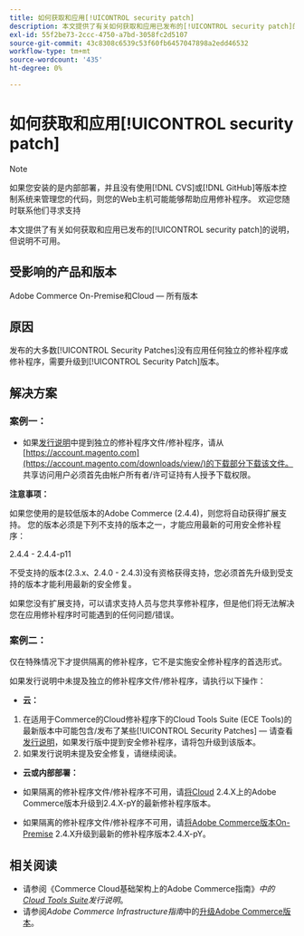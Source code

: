 ```yaml
---
title: 如何获取和应用[!UICONTROL security patch]
description: 本文提供了有关如何获取和应用已发布的[!UICONTROL security patch]的说明，但说明不可用。
exl-id: 55f2be73-2ccc-4750-a7bd-3058fc2d5107
source-git-commit: 43c8308c6539c53f60fb6457047898a2edd46532
workflow-type: tm+mt
source-wordcount: '435'
ht-degree: 0%

---
```


# 如何获取和应用[!UICONTROL security patch]

>[!NOTE]
>如果您安装的是内部部署，并且没有使用[!DNL CVS]或[!DNL GitHub]等版本控制系统来管理您的代码，则您的Web主机可能能够帮助应用修补程序。 欢迎您随时联系他们寻求支持

本文提供了有关如何获取和应用已发布的[!UICONTROL security patch]的说明，但说明不可用。

## 受影响的产品和版本

Adobe Commerce On-Premise和Cloud — 所有版本


## 原因

发布的大多数[!UICONTROL Security Patches]没有应用任何独立的修补程序或修补程序，需要升级到[!UICONTROL Security Patch]版本。

## 解决方案


### 案例一：

* 如果[发行说明](https://experienceleague.adobe.com/en/docs/commerce-on-cloud/user-guide/release-notes/cloud-tools-suite)中提到独立的修补程序文件/修补程序，请从[https://account.magento.com](https://account.magento.com/downloads/view/)的下载部分下载该文件。 共享访问用户必须首先由帐户所有者/许可证持有人授予下载权限。

**注意事项：**

如果您使用的是较低版本的Adobe Commerce (2.4.4)，则您将自动获得扩展支持。 您的版本必须是下列不支持的版本之一，才能应用最新的可用安全修补程序：

2.4.4 - 2.4.4-p11

不受支持的版本(2.3.x、2.4.0 - 2.4.3)没有资格获得支持，您必须首先升级到受支持的版本才能利用最新的安全修复。

如果您没有扩展支持，可以请求支持人员与您共享修补程序，但是他们将无法解决您在应用修补程序时可能遇到的任何问题/错误。

### 案例二：

仅在特殊情况下才提供隔离的修补程序，它不是实施安全修补程序的首选形式。

如果发行说明中未提及独立的修补程序文件/修补程序，请执行以下操作：

* **云：**

1. 在适用于Commerce的Cloud修补程序下的Cloud Tools Suite (ECE Tools)的最新版本中可能包含/发布了某些[!UICONTROL Security Patches] — 请查看[发行说明](https://experienceleague.adobe.com/en/docs/commerce-cloud-service/user-guide/release-notes/cloud-tools-suite)，如果发行版中提到安全修补程序，请将包升级到该版本。
1. 如果发行说明未提及安全修复，请继续阅读。

* **云或内部部署：**

* 如果隔离的修补程序文件/修补程序不可用，请[将Cloud](https://experienceleague.adobe.com/en/docs/commerce-cloud-service/user-guide/develop/upgrade/commerce-version) 2.4.X上的Adobe Commerce版本升级到2.4.X-pY的最新修补程序版本。
* 如果隔离的修补程序文件/修补程序不可用，请[将Adobe Commerce版本On-Premise](https://experienceleague.adobe.com/en/docs/commerce-operations/upgrade-guide/implementation/perform-upgrade) 2.4.X升级到最新的修补程序版本2.4.X-pY。

## 相关阅读

* 请参阅《Commerce Cloud基础架构上的Adobe Commerce指南》*中的[Cloud Tools Suite](https://experienceleague.adobe.com/en/docs/commerce-cloud-service/user-guide/release-notes/cloud-tools-suite)发行说明*。
* 请参阅&#x200B;*Adobe Commerce Infrastructure指南*&#x200B;中的[升级Adobe Commerce版本](https://experienceleague.adobe.com/en/docs/commerce-cloud-service/user-guide/develop/upgrade/commerce-version)。
